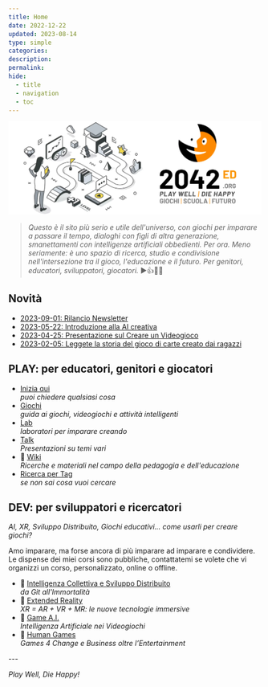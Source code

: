 ```yaml
---
title: Home
date: 2022-12-22
updated: 2023-08-14
type: simple
categories: 
description: 
permalink: 
hide:
  - title
  - navigation
  - toc
---
```

![2042 logo](assets/logo/header_2042ed.webp)

> _Questo è il sito più serio e utile dell'universo, con giochi per imparare a passare il tempo, dialoghi con figli di altra generazione, smanettamenti con intelligenze artificiali obbedienti. Per ora._
> _Meno seriamente: è uno spazio di ricerca, studio e condivisione nell'intersezione tra il gioco, l'educazione e il futuro. Per genitori, educatori, sviluppatori, giocatori._
> ▶️👍🎲😊

## Novità

- [2023-09-01: Rilancio Newsletter](https://2042.substack.com)
- [2023-05-22: Introduzione alla AI creativa](learn/talk/generative-ai-intro.md)
- [2023-04-25: Presentazione sul Creare un Videogioco](learn/talk/creare-un-videogioco.md)
- [2023-02-05: Leggete la storia del gioco di carte creato dai ragazzi](lab/jam/arkombat.md)

## PLAY: per educatori, genitori e giocatori
<div class="grid cards" markdown>

- [Inizia qui](about/faq.md)  
*puoi chiedere qualsiasi cosa*  
- [Giochi](played/index.md)  
*guida ai giochi, videogiochi e attività intelligenti*  
- [Lab](lab/index.md)  
*laboratori per imparare creando*  
- [Talk](learn/talk/index.md)  
_Presentazioni su temi vari_
- 📖 [Wiki](wiki/index.md)  
_Ricerche e materiali nel campo della pedagogia e dell'educazione_
- [Ricerca per Tag](played/tags.md)  
*se non sai cosa vuoi cercare*  

</div>

## DEV: per sviluppatori e ricercatori
_AI, XR, Sviluppo Distribuito, Giochi educativi... come usarli per creare giochi?_

Amo imparare, ma forse ancora di più imparare ad imparare e condividere.  
Le dispense dei miei corsi sono pubbliche, contattatemi se volete che vi organizzi un corso, personalizzato, online o offline.

<div class="grid cards" markdown>

- 📖 [Intelligenza Collettiva e Sviluppo Distribuito](learn/game-dev/ci/index.md)  
*da Git all'Immortalità*
- 📖 [Extended Reality](learn/game-dev/xr/index.md)  
*XR = AR + VR + MR: le nuove tecnologie immersive*  
- 📖 [Game A.I.](learn/game-dev/ai/index.md)  
*Intelligenza Artificiale nei Videogiochi*
- 📖 [Human Games](learn/game-dev/g4c/index.md)  
*Games 4 Change e Business oltre l’Entertainment*  

</div>
---

_Play Well, Die Happy!_
